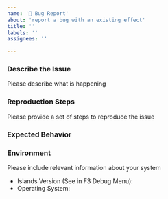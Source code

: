 ```yaml
---
name: '🐞 Bug Report'
about: 'report a bug with an existing effect'
title: ''
labels: ''
assignees: ''

---
```


### Describe the Issue

Please describe what is happening

### Reproduction Steps

Please provide a set of steps to reproduce the issue

### Expected Behavior

### Environment

Please include relevant information about your system

* Islands Version (See in F3 Debug Menu):
* Operating System:
